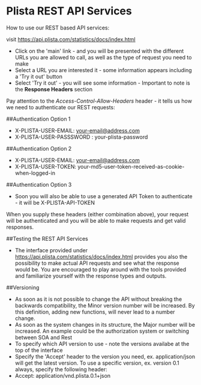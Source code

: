 Plista REST API Services
========================

How to use our REST based API services:

visit https://api.plista.com/statistics/docs/index.html

  * Click on the 'main' link - and you will be presented with the different URLs you are allowed to call, as well as the type of request you need to make
  * Select a URL you are interested it - some information appears including a 'Try it out' button
  * Select 'Try it out' - you will see some information - Important to note is the **Response Headers** section

  Pay attention to the *Access-Control-Allow-Headers* header - it tells us how we need to authenticate our REST requests:

##Authentication Option 1 
  * X-PLISTA-USER-EMAIL: your-email@address.com
  * X-PLISTA-USER-PASSSWORD : your-plista-password

##Authentication Option 2
  * X-PLISTA-USER-EMAIL: your-email@address.com
  * X-PLISTA-USER-TOKEN: your-md5-user-token-received-as-cookie-when-logged-in
  
##Authentication Option 3
  * Soon you will also be able to use a generated API Token to authenticate - it will be X-PLISTA-API-TOKEN

  When you supply these headers (either combination above), your request will be authenticated and you will be able to make requests and get valid responses.

##Testing the REST API Services
  * The interface provided under https://api.plista.com/statistics/docs/index.html provides you also the possibility to make actual API requests and see what the response would be. You are encouraged to play around with the tools provided and familiarize yourself with the response types and outputs.

##Versioning
  * As soon as it is not possible to change the API without breaking the backwards compatibility, the Minor version number will be increased. By this definition, adding new functions, will never lead to a number change.
  * As soon as the system changes in its structure, the Major number will be increased. An example could be the authorization system or switching between SOA and Rest
  * To specify which API version to use - note the versions availabe at the top of the interface
  * Specify the 'Accept' header to the version you need, ex. application/json will get the latest version. To use a specific version, ex. version 0.1 always, specify the following header:
  * Accept: application/vnd.plista.0.1+json
